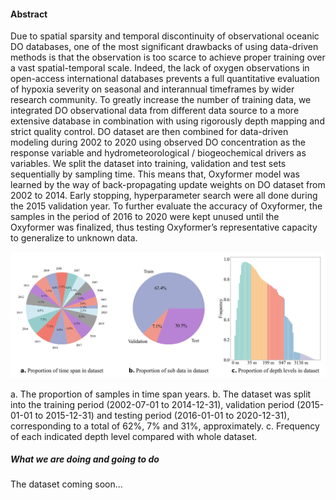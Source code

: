 #### Abstract

Due to spatial sparsity and temporal discontinuity of observational oceanic DO databases, one of the most significant drawbacks of using data-driven methods is that the observation is too scarce to achieve proper training over a vast spatial-temporal scale. Indeed, the lack of oxygen observations in open-access international databases prevents a full quantitative evaluation of hypoxia severity on seasonal and interannual timeframes by wider research community. To greatly increase the number of training data, we integrated DO observational data from different data source to a more extensive database in combination with using rigorously depth mapping and strict quality control. DO dataset are then combined for data-driven modeling during 2002 to 2020 using observed DO concentration as the response variable and hydrometeorological / biogeochemical drivers as variables. We split the dataset into training, validation and test sets sequentially by sampling time. This means that, Oxyformer model was learned by the way of back-propagating update weights on DO dataset from 2002 to 2014. Early stopping, hyperparameter search were all done during the 2015 validation year. To further evaluate the accuracy of Oxyformer, the samples in the period of 2016 to 2020 were kept unused until the Oxyformer was finalized, thus testing Oxyformer’s representative capacity to generalize to unknown data.

<div style="color:#0000FF" align="center">
<img src="dataset.jpeg" width="680"/>
</div>

a. The proportion of samples in time span years. b. The dataset was split into the training period (2002-07-01 to 2014-12-31), validation period (2015-01-01 to 2015-12-31) and testing period (2016-01-01 to 2020-12-31), corresponding to a total of 62%, 7% and 31%, approximately. c. Frequency of each indicated depth level compared with whole dataset.

##### What we are doing and going to do

The dataset coming soon...

